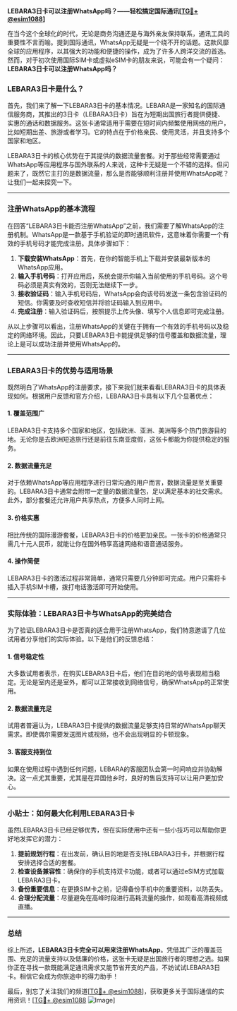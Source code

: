 **LEBARA3日卡可以注册WhatsApp吗？——轻松搞定国际通讯[[TG💪+ @esim1088](https://t.me/s/esim1088)]**

在当今这个全球化的时代，无论是商务沟通还是与海外亲友保持联系，通讯工具的重要性不言而喻。提到国际通讯，WhatsApp无疑是一个绕不开的话题。这款风靡全球的应用程序，以其强大的功能和便捷的操作，成为了许多人跨洋交流的首选。然而，对于初次使用国际SIM卡或虚拟eSIM卡的朋友来说，可能会有一个疑问：**LEBARA3日卡可以注册WhatsApp吗？**

### LEBARA3日卡是什么？

首先，我们来了解一下LEBARA3日卡的基本情况。LEBARA是一家知名的国际通信服务商，其推出的3日卡（LEBARA3日卡）旨在为短期出国旅行者提供便捷、实惠的通话和数据服务。这张卡通常适用于需要在短时间内频繁使用网络的用户，比如短期出差、旅游或者学习。它的特点在于价格亲民、使用灵活，并且支持多个国家和地区。

LEBARA3日卡的核心优势在于其提供的数据流量套餐。对于那些经常需要通过WhatsApp等应用程序与国外联系的人来说，这种卡无疑是一个不错的选择。但问题来了，既然它主打的是数据流量，那么是否能够顺利注册并使用WhatsApp呢？让我们一起来探究一下。

---

### 注册WhatsApp的基本流程

在回答“LEBARA3日卡能否注册WhatsApp”之前，我们需要了解WhatsApp的注册机制。WhatsApp是一款基于手机验证的即时通讯软件，这意味着你需要一个有效的手机号码才能完成注册。具体步骤如下：

1. **下载安装WhatsApp**：首先，在你的智能手机上下载并安装最新版本的WhatsApp应用。
2. **输入手机号码**：打开应用后，系统会提示你输入当前使用的手机号码。这个号码必须是真实有效的，否则无法继续下一步。
3. **接收验证码**：输入手机号码后，WhatsApp会向该号码发送一条包含验证码的短信。你需要及时查收短信并将验证码输入到应用中。
4. **完成注册**：输入验证码后，按照提示上传头像、填写个人信息即可完成注册。

从以上步骤可以看出，注册WhatsApp的关键在于拥有一个有效的手机号码以及稳定的网络环境。因此，只要LEBARA3日卡能提供足够的信号覆盖和数据流量，理论上是可以成功注册并使用WhatsApp的。

---

### LEBARA3日卡的优势与适用场景

既然明白了WhatsApp的注册要求，接下来我们就来看看LEBARA3日卡的具体表现如何。根据用户反馈和官方介绍，LEBARA3日卡具有以下几个显著优点：

#### 1. **覆盖范围广**
LEBARA3日卡支持多个国家和地区，包括欧洲、亚洲、美洲等多个热门旅游目的地。无论你是去欧洲短途旅行还是前往东南亚度假，这张卡都能为你提供稳定的服务。

#### 2. **数据流量充足**
对于依赖WhatsApp等应用程序进行日常沟通的用户而言，数据流量是至关重要的。LEBARA3日卡通常会附带一定量的数据流量包，足以满足基本的社交需求。此外，部分套餐还允许用户共享热点，方便多人同时上网。

#### 3. **价格实惠**
相比传统的国际漫游套餐，LEBARA3日卡的价格更加亲民。一张卡的价格通常只需几十元人民币，就能让你在国外畅享高速网络和语音通话服务。

#### 4. **操作简便**
LEBARA3日卡的激活过程非常简单，通常只需要几分钟即可完成。用户只需将卡插入手机SIM卡槽，拨打电话激活即可开始使用。

---

### 实际体验：LEBARA3日卡与WhatsApp的完美结合

为了验证LEBARA3日卡是否真的适合用于注册WhatsApp，我们特意邀请了几位试用者分享他们的实际体验。以下是他们的反馈总结：

#### 1. **信号稳定性**
大多数试用者表示，在购买LEBARA3日卡后，他们在目的地的信号表现相当稳定。无论是室内还是室外，都可以正常接收到网络信号，确保WhatsApp的正常使用。

#### 2. **数据流量充足**
试用者普遍认为，LEBARA3日卡提供的数据流量足够支持日常的WhatsApp聊天需求。即使偶尔需要发送图片或视频，也不会出现明显的卡顿现象。

#### 3. **客服支持到位**
如果在使用过程中遇到任何问题，LEBARA的客服团队会第一时间响应并协助解决。这一点尤其重要，尤其是在异国他乡时，良好的售后支持可以让用户更加安心。

---

### 小贴士：如何最大化利用LEBARA3日卡

虽然LEBARA3日卡已经足够优秀，但在实际使用中还有一些小技巧可以帮助你更好地发挥它的潜力：

1. **提前规划行程**：在出发前，确认目的地是否支持LEBARA3日卡，并根据行程安排选择合适的套餐。
2. **检查设备兼容性**：确保你的手机支持双卡功能，或者可以通过eSIM方式加载LEBARA3日卡。
3. **备份重要信息**：在更换SIM卡之前，记得备份手机中的重要资料，以防丢失。
4. **合理分配流量**：尽量避免在高峰时段进行高耗流量的操作，如观看高清视频或直播。

---

### 总结

综上所述，**LEBARA3日卡完全可以用来注册WhatsApp**。凭借其广泛的覆盖范围、充足的流量支持以及低廉的价格，这张卡无疑是出国旅行者的理想之选。如果你正在寻找一款既能满足通讯需求又能节省开支的产品，不妨试试LEBARA3日卡。相信它会成为你旅途中的得力助手！

最后，别忘了关注我们的频道[[TG💪+ @esim1088](https://t.me/s/esim1088)]，获取更多关于国际通信的实用资讯！[[TG💪+ @esim1088](https://t.me/s/esim1088) ![Image](https://i.postimg.cc/4NQfJmqS/Snipaste-2025-05-13-00-14-12.png)]